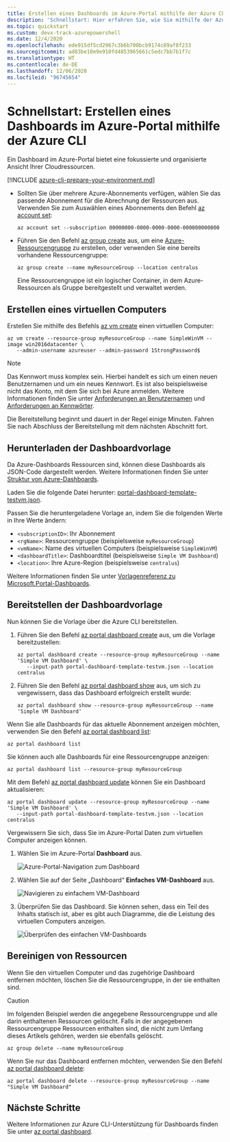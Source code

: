 ```yaml
---
title: Erstellen eines Dashboards im Azure-Portal mithilfe der Azure CLI
description: 'Schnellstart: Hier erfahren Sie, wie Sie mithilfe der Azure CLI ein Dashboard im Azure-Portal erstellen. Ein Dashboard bietet eine fokussierte und strukturierte Ansicht Ihrer Cloudressourcen.'
ms.topic: quickstart
ms.custom: devx-track-azurepowershell
ms.date: 12/4/2020
ms.openlocfilehash: ede915df5cd2967c3b6b700bcb9174c89af8f233
ms.sourcegitcommit: ad83be10e9e910fd4853965661c5edc7bb7b1f7c
ms.translationtype: HT
ms.contentlocale: de-DE
ms.lasthandoff: 12/06/2020
ms.locfileid: "96745654"
---
```

# <a name="quickstart-create-an-azure-portal-dashboard-with-azure-cli"></a>Schnellstart: Erstellen eines Dashboards im Azure-Portal mithilfe der Azure CLI

Ein Dashboard im Azure-Portal bietet eine fokussierte und organisierte Ansicht Ihrer Cloudressourcen.

[!INCLUDE [azure-cli-prepare-your-environment.md](../../includes/azure-cli-prepare-your-environment.md)]

- Sollten Sie über mehrere Azure-Abonnements verfügen, wählen Sie das passende Abonnement für die Abrechnung der Ressourcen aus.
Verwenden Sie zum Auswählen eines Abonnements den Befehl [az account set](/cli/azure/account#az_account_set):

  ```azurecli
  az account set --subscription 00000000-0000-0000-0000-000000000000
  ```

- Führen Sie den Befehl [az group create](/cli/azure/group#az_group_create) aus, um eine [Azure-Ressourcengruppe](../azure-resource-manager/management/overview.md) zu erstellen, oder verwenden Sie eine bereits vorhandene Ressourcengruppe:

  ```azurecli
  az group create --name myResourceGroup --location centralus
  ```

   Eine Ressourcengruppe ist ein logischer Container, in dem Azure-Ressourcen als Gruppe bereitgestellt und verwaltet werden.

## <a name="create-a-virtual-machine"></a>Erstellen eines virtuellen Computers

Erstellen Sie mithilfe des Befehls [az vm create](/cli/azure/vm#az_vm_create) einen virtuellen Computer:

```azurecli
az vm create --resource-group myResourceGroup --name SimpleWinVM --image win2016datacenter \
   --admin-username azureuser --admin-password 1StrongPassword$
```

> [!Note]
> Das Kennwort muss komplex sein.
> Hierbei handelt es sich um einen neuen Benutzernamen und um ein neues Kennwort.
> Es ist also beispielsweise nicht das Konto, mit dem Sie sich bei Azure anmelden.
> Weitere Informationen finden Sie unter [Anforderungen an Benutzernamen](../virtual-machines/windows/faq.md#what-are-the-username-requirements-when-creating-a-vm) und [Anforderungen an Kennwörter](../virtual-machines/windows/faq.md#what-are-the-password-requirements-when-creating-a-vm).

Die Bereitstellung beginnt und dauert in der Regel einige Minuten.
Fahren Sie nach Abschluss der Bereitstellung mit dem nächsten Abschnitt fort.

## <a name="download-the-dashboard-template"></a>Herunterladen der Dashboardvorlage

Da Azure-Dashboards Ressourcen sind, können diese Dashboards als JSON-Code dargestellt werden.
Weitere Informationen finden Sie unter [Struktur von Azure-Dashboards](./azure-portal-dashboards-structure.md).

Laden Sie die folgende Datei herunter: [portal-dashboard-template-testvm.json](https://raw.githubusercontent.com/Azure/azure-docs-powershell-samples/master/azure-portal/portal-dashboard-template-testvm.json).

Passen Sie die heruntergeladene Vorlage an, indem Sie die folgenden Werte in Ihre Werte ändern:

* `<subscriptionID>`: Ihr Abonnement
* `<rgName>`: Ressourcengruppe (beispielsweise `myResourceGroup`)
* `<vmName>`: Name des virtuellen Computers (beispielsweise `SimpleWinVM`)
* `<dashboardTitle>`: Dashboardtitel (beispielsweise `Simple VM Dashboard`)
* `<location>`: Ihre Azure-Region (beispielsweise `centralus`)

Weitere Informationen finden Sie unter [Vorlagenreferenz zu Microsoft.Portal-Dashboards](/azure/templates/microsoft.portal/dashboards).

## <a name="deploy-the-dashboard-template"></a>Bereitstellen der Dashboardvorlage

Nun können Sie die Vorlage über die Azure CLI bereitstellen.

1. Führen Sie den Befehl [az portal dashboard create](/cli/azure/ext/portal/portal/dashboard#ext_portal_az_portal_dashboard_create) aus, um die Vorlage bereitzustellen:

   ```azurecli
   az portal dashboard create --resource-group myResourceGroup --name 'Simple VM Dashboard' \
      --input-path portal-dashboard-template-testvm.json --location centralus
   ```

1. Führen Sie den Befehl [az portal dashboard show](/cli/azure/ext/portal/portal/dashboard#ext_portal_az_portal_dashboard_show) aus, um sich zu vergewissern, dass das Dashboard erfolgreich erstellt wurde:

   ```azurecli
   az portal dashboard show --resource-group myResourceGroup --name 'Simple VM Dashboard'
   ```

Wenn Sie alle Dashboards für das aktuelle Abonnement anzeigen möchten, verwenden Sie den Befehl [az portal dashboard list](/cli/azure/ext/portal/portal/dashboard#ext_portal_az_portal_dashboard_list):

```azurecli
az portal dashboard list
```

Sie können auch alle Dashboards für eine Ressourcengruppe anzeigen:

```azurecli
az portal dashboard list --resource-group myResourceGroup
```

Mit dem Befehl [az portal dashboard update](/cli/azure/ext/portal/portal/dashboard#ext_portal_az_portal_dashboard_update) können Sie ein Dashboard aktualisieren:

```azurecli
az portal dashboard update --resource-group myResourceGroup --name 'Simple VM Dashboard' \
   --input-path portal-dashboard-template-testvm.json --location centralus
```

Vergewissern Sie sich, dass Sie im Azure-Portal Daten zum virtuellen Computer anzeigen können.

1. Wählen Sie im Azure-Portal **Dashboard** aus.

   ![Azure-Portal-Navigation zum Dashboard](media/quickstart-portal-dashboard-powershell/navigate-to-dashboards.png)

1. Wählen Sie auf der Seite „Dashboard“ **Einfaches VM-Dashboard** aus.

   ![Navigieren zu einfachem VM-Dashboard](media/quickstart-portal-dashboard-powershell/select-simple-vm-dashboard.png)

1. Überprüfen Sie das Dashboard. Sie können sehen, dass ein Teil des Inhalts statisch ist, aber es gibt auch Diagramme, die die Leistung des virtuellen Computers anzeigen.

   ![Überprüfen des einfachen VM-Dashboards](media/quickstart-portal-dashboard-powershell/review-simple-vm-dashboard.png)

## <a name="clean-up-resources"></a>Bereinigen von Ressourcen

Wenn Sie den virtuellen Computer und das zugehörige Dashboard entfernen möchten, löschen Sie die Ressourcengruppe, in der sie enthalten sind.

> [!CAUTION]
> Im folgenden Beispiel werden die angegebene Ressourcengruppe und alle darin enthaltenen Ressourcen gelöscht.
> Falls in der angegebenen Ressourcengruppe Ressourcen enthalten sind, die nicht zum Umfang dieses Artikels gehören, werden sie ebenfalls gelöscht.

```azurecli
az group delete --name myResourceGroup
```

Wenn Sie nur das Dashboard entfernen möchten, verwenden Sie den Befehl [az portal dashboard delete](/cli/azure/ext/portal/portal/dashboard#ext_portal_az_portal_dashboard_delete):

```azurecli
az portal dashboard delete --resource-group myResourceGroup --name "Simple VM Dashboard"
```

## <a name="next-steps"></a>Nächste Schritte

Weitere Informationen zur Azure CLI-Unterstützung für Dashboards finden Sie unter [az portal dashboard](/cli/azure/ext/portal/portal/dashboard).

